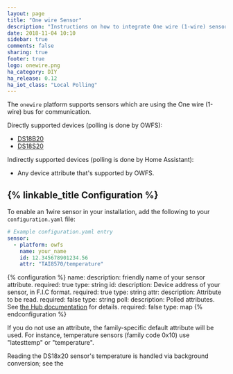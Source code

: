 ```yaml
---
layout: page
title: "One wire Sensor"
description: "Instructions on how to integrate One wire (1-wire) sensors into Home Assistant."
date: 2018-11-04 10:10
sidebar: true
comments: false
sharing: true
footer: true
logo: onewire.png
ha_category: DIY
ha_release: 0.12
ha_iot_class: "Local Polling"
---
```


The `onewire` platform supports sensors which are using the One wire (1-wire) bus for communication.

Directly supported devices (polling is done by OWFS):

- [DS18B20](https://datasheets.maximintegrated.com/en/ds/DS18B20.pdf)
- [DS18S20](https://www.maximintegrated.com/en/products/analog/sensors-and-sensor-interface/DS18S20.html)

Indirectly supported devices (polling is done by Home Assistant): 
- Any device attribute that's supported by OWFS.

## {% linkable_title Configuration %}

To enable an 1wire sensor in your installation, add the following to your `configuration.yaml` file:

```yaml
# Example configuration.yaml entry
sensor:
  - platform: owfs
    name: your_name
    id: 12.345678901234.56
    attr: "TAI8570/temperature"
```

{% configuration %}
name:
  description: friendly name of your sensor attribute.
  required: true
  type: string
id:
  description: Device address of your sensor, in F.I.C format.
  required: true
  type: string
attr:
  description: Attribute to be read.
  required: false
  type: string
poll:
  description: Polled attributes. See <a href="/components/knx/#Polling"> the Hub documentation</a> for details.
  required: false
  type: map
{% endconfiguration %}

If you do not use an attribute, the family-specific default attribute will
be used. For instance, temperature sensors (family code 0x10) use
"latesttemp" or "temperature".

Reading the DS18x20 sensor's temperature is handled via background
conversion; see the

